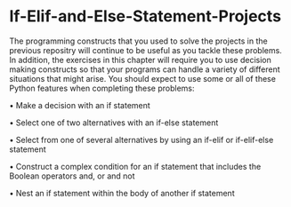 # If-Elif-and-Else-Statement-Projects

The programming constructs that you used to solve the projects in the previous
repositry will continue to be useful as you tackle these problems. In addition, the
exercises in this chapter will require you to use decision making constructs so that
your programs can handle a variety of different situations that might arise. You should
expect to use some or all of these Python features when completing these problems:

• Make a decision with an if statement

• Select one of two alternatives with an if-else statement

• Select from one of several alternatives by using an if-elif or if-elif-else statement

• Construct a complex condition for an if statement that includes the Boolean operators and, or and not

• Nest an if statement within the body of another if statement
